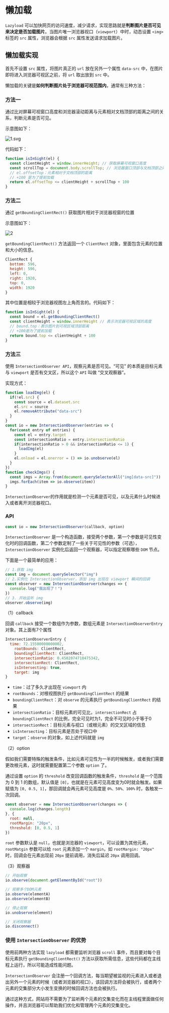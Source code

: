 # 懒加载

`Lazyload` 可以加快网页的访问速度，减少请求，实现思路就是**判断图片是否可见来决定是否加载图片**。当图片唯一浏览器视口（`viewport`）中时，动态设置 `<img>`标签的 `src` 属性，浏览器会根据 `src` 属性发送请求加载图片。



## 懒加载实现

首先不设置 `src` 属性，将图片真正的 `url` 放在另外一个属性 `data-src` 中，在图片即将进入浏览器可视区之前，将 `url` 取出放到 `src` 中。

懒加载的关键是**如何判断图片处于浏览器可视范围内**，通常有三种方法：



### 方法一

通过比对屏幕可视窗口高度和浏览器滚动距离与元素相对文档顶部的距离之间的关系，判断元素是否可见。

示意图如下：

![1.svg](.\assets\1.svg)

代码如下：

```js
function isInSight(el) {
  const clientHeight = window.innerHeight; // 获取屏幕可视窗口高度
  const scrollTop = document.body.scrollTop; // 浏览器窗口顶部与文档顶部之间的距离
  // el.offsetTop：元素相对于文档顶部的距离
  // +100 是为了提前加载
  return el.offsetTop <= clientHeight + scrollTop + 100
}
```



### 方法二

通过 `getBoundingClientRect()` 获取图片相对于浏览器视窗的位置

示意图如下：

![2](.\assets\2.svg)

`getBoundingClientRect()` 方法返回一个 `ClientRect` 对象，里面包含元素的位置和大小的信息。

```js
ClientRect {
  bottom: 596,
  height: 596,
  left: 0,
  right: 1920,
  top: 0,
  width: 1920
}
```

其中位置是相较于浏览器视图左上角而言的。代码如下：

```js
function isInSight(el) {
  const bound = el.getBoundingClientRect()
  const clientHeight = window.innerHeight // 表示浏览器可视区域的高度
  // bound.top：表示图片到可视区域顶部距离
  // +100是为了提前加载
  return bound.top <= clientHeight + 100
}
```



### 方法三

使用 `IntersectionObserver API`，观察元素是否可见。“可见” 的本质是目标元素与 `viewport` 是否有交叉区，所以这个 `API` 叫做 “交叉观察器”。

实现方式：

```js
function loadImg(el) {
  if(!el.src) {
    const source = el.dataset.src
    el.src = source
    el.removeAttribute("data-src")
  }
}
const io = new IntersectionObserver(entries => {
  for(const entry of entries) {
    const el = entry.target
    const intersectionRatio = entry.intersectionRatio
    if(intersectionRatio > 0 && intersectionRatio <= 1) {
      loadImg(el)
    }
    el.onload = el.onerror = () => io.unobserve(el)
  }
})
function checkImgs() {
  const imgs = Array.from(document.querySelectorAll("img[data-src]"))
  imgs.forEach(item => io.observe(item))
}
```

`IntersectionObserver`的作用就是检测一个元素是否可见，以及元素什么时候进入或者离开浏览器视口。

### API

```js
const io = new IntersectionObserver(callback, option)
```

`IntersectionObserver` 是一个构造函数，接受两个参数，第一个参数是可见性变化时的回调函数，第二个参数定制了一些关于可见性的参数（可选），`IntersectionObserver` 实例化后返回一个观察器，可以指定观察哪些 `DOM` 节点。

下面是一个最简单的应用：

```js
// 1.获取 img
const img = document.querySelector("img")
// 2.实例化 IntersectionObserver，添加 img 出现在 viewport 瞬间的回调
const observer = new IntersectionObserver(changes => {
  console.log("我出现了！")
})
// 3. 开始监听 img
observer.observe(img)
```



（1）callback

回调 `callback` 接受一个数组作为参数，数组元素是 `IntersectionObserverEntry` 对象。其上面有7个属性

```js
IntersectionObserverEntry {
  time: 72.15500000000002, 
	rootBounds: ClientRect, 
	boundingClientRect: ClientRect, 
	intersectionRatio: 0.4502074718475342,
	intersectionRect: ClientRect, 
	isIntersecting: true,
	target: img
}
```

- `time`：过了多久才出现在 `viewport` 内
- `rootBounds`：对根视图执行 `getBoundingClientRect` 的结果
- `boundingClientRect`：对 `observe` 的元素执行 `getBoundingClientRect` 的结果
- `intersectionRatio`：目标元素的可见比，`intersectionRect` 占 `boundingClientRect` 的比例，完全可见时为1，完全不可见时小于等于0
- `intersectionRect`：目标元素与视口（或根元素）的交叉区域的信息
- `isIntersecting`：目标元素是否处于视口中
- `target`：`observe` 的对象，如上述代码就是 `img`



（2）option

假如我们需要特殊的触发条件，比如元素可见性为一半的时候触发，或者我们需要更改根元素，这时就需要配置第二个参数 `option` 了。

通过设置 `option` 的 `threshold` 改变回调函数的触发条件，`threshold` 是一个范围为 0 到 1 的数组，默认值是 `[0]`，也就是在元素可见高度变为0时就会触发。如果赋值为 `[0, 0.5, 1]`，那回调就会再元素可见高度是 `0%、50%、100%` 时，各触发一次回调。

```js
const observer = new IntersectionObserver(changes => {
  console.log(changes.length)
}, {
  root: null,
  rootMargin: "20px",
  threshold: [0, 0.5, 1]
})
```

`root` 参数默认是 `null`，也就是浏览器的 `viewport`，可以设置为其他元素，`rootMatgin` 参数可以给 `root` 元素添加一个 `margin`，如 `rootMargin: "20px"` 时，回调会在元素出现前 `20px` 提前调用，消失后延迟 `20px` 调用回调。



（3）观察器

```js
// 开始观察
io.observe(document.getElementById("root"))

// 观察多个DOM元素
io.observe(elementA)
io.observe(elementB)

// 停止观察
io.unobserve(element)

// 关闭观察器
io.disconnect()
```



### 使用 `IntersectionObserver` 的优势

使用前两种方法实现 `lazyload` 都需要监听浏览器 `scroll` 事件，而且要对每个目标元素执行 `getBoundingClientRect()` 方法以获取所需信息，这些代码都在主线程上运行，所以可能造成性能问题。

`IntersectionObserver` 会注册一个回调方法，每当期望被监视的元素进入或者退出另外一个元素的时候（或者浏览器的视口），该回调方法将会被执行，或者两个元素的交集部分大小发生变换的时候回调方法也会被执行。

通过这种方式，网站将不需要为了监听两个元素的交集变化而在主线程里面做任何操作，并且浏览器可以帮助我们优化和管理两个元素的交集变化。

























